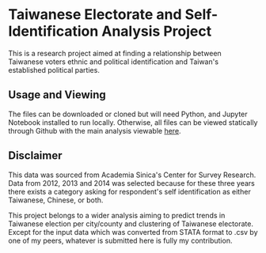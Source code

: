 # Taiwanese Electorate and Self-Identification Analysis Project

This is a research project aimed at finding a relationship between Taiwanese voters ethnic and political identification and Taiwan's established political parties.  

## Usage and Viewing

The files can be downloaded or cloned but will need Python, and Jupyter Notebook installed to run locally. Otherwise, all files can be viewed statically through Github with the main analysis viewable [here](https://faustourrutiareyes.github.io/taiwanese-identification-research/).

## Disclaimer

This data was sourced from Academia Sinica's Center for Survey Research. Data from 2012, 2013 and 2014 was selected because for these three years there exists a category asking for respondent's self identification as either Taiwanese, Chinese, or both.

This project belongs to a wider analysis aiming to predict trends in Taiwanese election per city/county and clustering of Taiwanese electorate. Except for the input data which was converted from STATA format to .csv by one of my peers, whatever is submitted here is fully my contribution.
